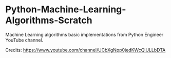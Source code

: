 # Python-Machine-Learning-Algorithms-Scratch
Machine Learning algorithms basic implementations from Python Engineer YouTube channel.

Credits:
https://www.youtube.com/channel/UCbXgNpp0jedKWcQiULLbDTA
